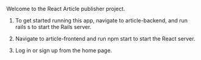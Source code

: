 Welcome to the React Article publisher project.

1.  To get started running this app, navigate to article-backend, and run rails s to start the Rails server.

2.  Navigate to article-frontend and run npm start to start the React server.

3.  Log in or sign up from the home page.
